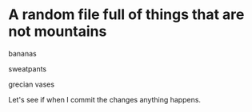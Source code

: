 # A random file full of things that are not mountains

bananas

sweatpants

grecian vases

Let's see if when I commit the changes anything happens.
